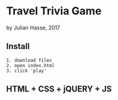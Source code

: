 # Travel Trivia Game
by Julian Hasse, 2017

## Install
```terminal
1. download files
2. open index.html
3. click 'play'
```

## HTML + CSS + jQUERY + JS
